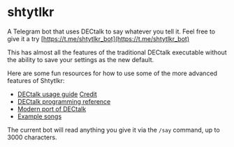 # shtytlkr
A Telegram bot that uses DECtalk to say whatever you tell it.
Feel free to give it a try [https://t.me/shtytlkr_bot](https://t.me/shtytlkr_bot)

This has almost all the features of the traditional DECtalk executable without the ability to save your settings as the new default.

Here are some fun resources for how to use some of the more advanced features of Shtytlkr:
 - [DECtalk usage guide](/resources/DECtalk-Guide.pdf) [Credit](https://www.digikey.com/htmldatasheets/production/1122220/0/0/1/dectalk-guide.html#pfc)
 - [DECtalk programming reference](https://archive.org/details/dectalk-dct01-programmer-reference-manual-3rd-edition/page/n7/mode/2up)
 - [Modern port of DECtalk](https://github.com/dectalk/dectalk)
 - [Example songs](https://steamcommunity.com/sharedfiles/filedetails/?id=482628855)

The current bot will read anything you give it via the `/say` command, up to 3000 characters.
